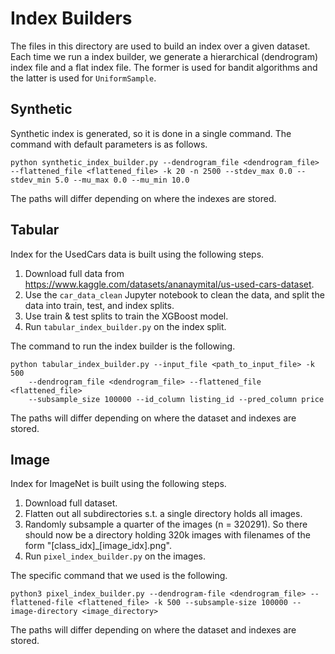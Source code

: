 # Index Builders

The files in this directory are used to build an index over a given dataset. Each time we run a index builder, we generate a hierarchical (dendrogram) index file and a flat index file. The former is used for bandit algorithms and the latter is used for `UniformSample`. 

## Synthetic
Synthetic index is generated, so it is done in a single command. The command with default parameters is as follows. 
```
python synthetic_index_builder.py --dendrogram_file <dendrogram_file> --flattened_file <flattened_file> -k 20 -n 2500 --stdev_max 0.0 --stdev_min 5.0 --mu_max 0.0 --mu_min 10.0
```
The paths will differ depending on where the indexes are stored.

## Tabular

Index for the UsedCars data is built using the following steps. 
1. Download full data from https://www.kaggle.com/datasets/ananaymital/us-used-cars-dataset.
2. Use the `car_data_clean` Jupyter notebook to clean the data, and split the data into train, test, and index splits. 
3. Use train & test splits to train the XGBoost model. 
4. Run `tabular_index_builder.py` on the index split. 

The command to run the index builder is the following. 
```
python tabular_index_builder.py --input_file <path_to_input_file> -k 500
    --dendrogram_file <dendrogram_file> --flattened_file <flattened_file>
    --subsample_size 100000 --id_column listing_id --pred_column price
```
The paths will differ depending on where the dataset and indexes are stored. 


## Image

Index for ImageNet is built using the following steps. 
1. Download full dataset. 
2. Flatten out all subdirectories s.t. a single directory holds all images. 
3. Randomly subsample a quarter of the images (n = 320291). So there should now be a directory holding 320k images with filenames of the form "[class_idx]_[image_idx].png".
4. Run `pixel_index_builder.py` on the images.

The specific command that we used is the following. 
```
python3 pixel_index_builder.py --dendrogram-file <dendrogram_file> --flattened-file <flattened_file> -k 500 --subsample-size 100000 --image-directory <image_directory>
```
The paths will differ depending on where the dataset and indexes are stored. 
